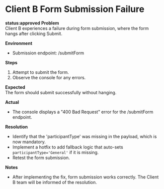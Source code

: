 # Client B Form Submission Failure
**status:approved**
**Problem**  
Client B experiences a failure during form submission, where the form hangs after clicking Submit.

**Environment**  
- Submission endpoint: /submitForm

**Steps**  
1. Attempt to submit the form.
2. Observe the console for any errors.

**Expected**  
The form should submit successfully without hanging.

**Actual**  
- The console displays a "400 Bad Request" error for the /submitForm endpoint.

**Resolution**  
- Identify that the 'participantType' was missing in the payload, which is now mandatory.
- Implement a hotfix to add fallback logic that auto-sets `participantType='General'` if it is missing.
- Retest the form submission.

**Notes**  
- After implementing the fix, form submission works correctly. The Client B team will be informed of the resolution.